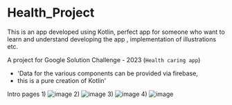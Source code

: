 # Health_Project
This is an app developed using Kotlin, perfect app for someone who want to learn and understand developing the app , implementation of illustrations etc.

A project for Google Solution Challenge - 2023 (`Health caring app`)
<!--
This project implements the following `Android` concepts:
- `Buttons`
- `CarView`
- `RecyclerView`
- `ImageView`
- 'fragments'
-->
- 'Data for the various components can be provided via firebase, 
- this is a pure creation of Kotlin'


Intro pages
1)
![image](https://user-images.githubusercontent.com/98341888/228604263-4e6e627a-f421-47b3-8907-af19c1789215.png)
2)
![image](https://user-images.githubusercontent.com/98341888/228605478-84335787-8bb6-4b63-b011-ec08e266e10f.png)
3)
![image](https://user-images.githubusercontent.com/98341888/228605813-7aa40c3e-51a3-4304-aa14-65d0aa418897.png)
4)
![image](https://user-images.githubusercontent.com/98341888/228605994-18d4c735-48de-49a7-a762-cacbbf75c623.png)


